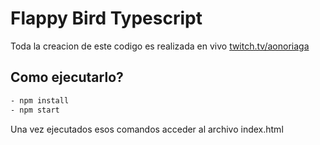 # Flappy Bird Typescript

Toda la creacion de este codigo es realizada en vivo [twitch.tv/aonoriaga](twitch.tv/aonoriaga)

## Como ejecutarlo?

```bash
- npm install
- npm start
```

Una vez ejecutados esos comandos acceder al archivo index.html
